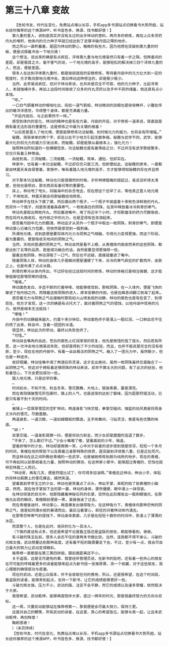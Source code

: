 # 第三十八章 变故
        【告知书友，时代在变化，免费站点难以长存，手机app多书源站点切换看书大势所趋，站长给你推荐的这个换源APP，听书音色多、换源、找书都好使！】
       第九重的晋入，说到底其实并没有太过的出乎林动的意料，两月多的修炼，再加上众多灵药丹丸的堆积，他体内的元力种子早就已经达到了足够冲破丹田之障的地步。
       而之所以一直积蓄着，是因为林动的野心，略微的有些大，因为他想在突破到第九重的时候，便是试探着冲击一下地元境！
       这个想法，说出来的确是有点疯狂，淬体第九重与地元境虽然只有着一步之隔，但两者间的差距，却是极其之大，毫不客气的说，一个地元境的高手，能够轻松的解决掉三四个淬体九重的人，而这，便是差距。
       很多人在达到淬体第九重时，都是按部就班的安稳修炼，等待着丹田中的元力壮大到一定的程度时，方才敢向那地元境冲击，类似林动这种想法的，却是极少极少。
       当然，此举虽说疯狂，但对于林动来说，也并非是完全不可取，他的元力种子，比起寻常人，本就强横许多，再加上这段时间吸收了众多的丹丸灵药以及手中不菲的储备，倒还真有点小本钱。
       “呼…”
       一口白气顺着林动的喉咙吐出，宛如一道气箭般，林动微闭的双眼也是徐徐睁开，小腹处传出的暖洋洋感觉，令得整个身体，都是充满着力量。
       “开启丹田后，与之前果然不一样…”
       感受到体内的变化，林动的精神也是有些亢奋，丹田的开启，对于修炼一道来说，简直就是拥有着无法形容的重要性，这是修炼之中最为关键的根基！
       “以后若是晋入了地元境，便是能够修炼功法秘籍，到时候元力的威力，也将会有所增幅…”
       秘籍，简简单单的两个字，却足以在不少地方引起无数争端，秘籍与武学不同，武学，能够最大化的将元力的威力引发出来，而秘籍，却是能够从最根本上，强化元力！
       按照林动所知道的一些模糊信息，功法秘籍也是有着等级之分，不过并没有武学那般繁多，仅仅只有着三种等级。
       由低到高，三流秘籍，二流秘籍，一流秘籍，简单，通俗，但却实在。
       林家中，也有着一本功法秘籍，不过却仅仅只是三流，但即便如此，这秘籍的原本，一直都是由林震天亲自保管着，家族中，唯有着踏入地元境的高手，方才能够得知秘籍的存在并且修习。
       对于那本功法秘籍，林动也只是很偶然的时候，才听林啸粗略的提起过，虽说没听得太清楚，但他也是明白，那东西具有着何等的重要性。
       床上，林动甩了甩头，将脑海中的杂念甩去，现在想这个还早了点，等他真正晋入地元境了，不用他说，林震天都会将那秘籍给他修炼。
       林动伸手在枕头下摸了摸，然后摸出两个瓶子，一个瓶子中装盛着十来枚色泽鲜艳的丹丸，而另外一个瓶子，则是弥漫着森森寒气，一枚枚森白的阴珠，在其中释放着冰冷刺骨的寒气。
       林动先是取出两枚丹丸，然后塞进嘴中，用了将近半个小时，才将那雄浑的药力尽数吸收，而在将丹丸吸收后，他丹田之中的元力，也是显得有些澎湃起来。
       感受着丹田中元力的翻涌，林动这才从另外一个瓶子中取出一枚阴珠，刺骨的寒气，即便是林动掌心已被元力包裹，但依然是感觉到一股刺痛。
       所谓地元境，说到底便是要将体内元力与阴煞之气相融，令得元力变得更强，而这个阶段，最为重要的，便是吸收天地间的阴煞之气。
       当然，天地间普通的阴煞之气，林动自然是看不上眼，从青檀体内吸收而来的这些阴珠，都是达到了五等的品质，若是成功融合的话，自然是要显得更强悍一些。
       握着这枚阴珠，林动深吸了一口气，然后也不迟疑，直接就塞进了嘴中。
       随着阴珠入体，林动的身体几乎是瞬间便是僵硬了下来，冰冷的寒气疯狂的扩散而开，皮肤之上，也是布满了点点冰屑。
       刺骨的寒冷从体内传出，不过好在经过这段时间的修炼，林动的体格已是相当强健，这才能够抵御住那等阴寒的侵蚀。
       “咯咯…”
       林动面色发白，牙齿不断的打着哆嗦，他能够感觉到，那枚阴珠，在一入体内，便是飞快的窜进了他丹田之内，而随着这枚阴珠的进入，原本安静的丹田，也是在瞬息间翻江倒海了起来…
       感受着元力与阴煞之气在接触时那宛如火山喷发般的动静，林动的面色也是有些变了，到得现在，他方才发现，这一次的确是有点托大了，面对着阴煞之气的侵蚀，以他丹田中现用的元力，居然是根本无法抵挡！
       “噗嗤！”
       丹田中的动静越来越大，约莫十来分钟后，林动面色终于是涌上一股红润，一口鲜血忍不住的喷了出来，鲜血中，含着一团团的冰渣。
       很显然，林动此次的举动，最终以失败告终了。
       “可惜…”
       林动抹去嘴角的血迹，苍白的面色上红润渐渐的恢复，他先是惋惜的摇了摇头，然后若有所思，这一次冲击地元境虽说失败，但却是得到了不少的经验，而且，也并不能说是完全的没有收获，至少，现在在他的丹田中，有着一丝丝极淡的阴煞之气，融入了一团元力中，虽然极少，但也是一种进步。
       收好瓶罐，林动往嘴中滴了两滴石符灵液，这才走出房间，虽然一枚阴珠最终仅是融合了一丝阴煞之气，但这对于拥有着足够阴珠的林动来说，却并不算太大的问题，有了此次的经验，他有着信心，下次会更加成功一些…
       踏入地元境，只是迟早的事。
       …
       时间如水，不知不觉，秋去冬来，雪花飘舞，大地上，银装素裹，霎是漂亮。
       而在青阳镇被雪花所包裹时，镇上的人气，也是逐渐的达到了巅峰，因为距那狩猎活动，已是只有着不到十天的时间。
       …
       被铺上一层厚厚雪层的空旷林间，两道身影飞快交错，拳掌交碰间，强猛的劲风竟是将周身丈许内的雪花，尽数震散。
       两道身影，一道沉稳，一道如蝴蝶般的飘逸，玉手挥舞间，刁钻灵活，竟是有些优雅的味道。
       “砰！”
       双掌交碰，一道身影肩膀一抖，便是将劲力卸去，而少女却是蹬蹬的连退了数步。
       “不来了，怎么都打不过。”少女小嘴嘟了嘟，望着面前的少年，嗔道。
       望着娇嗔中的少女，林动却是微微一笑，心中对于前者的进步感到很是惊讶，短短一个多月的时间，青檀在他的帮助下以及靠着己身那特殊的体质，距突破到淬体第八重，已是近在咫尺。
       而且林动在这之间所教给青檀的一些武学，也是被她修炼到颇为纯熟的地步，现在的青檀，可不再如同以前那般毫无力量，按照林动的猜测，在这林家小辈中，能够超过青檀的，恐怕也就林宏林霞二人而已。
       “林动哥，再有几天，便是狩猎比试了，你可得多加油啊。”青檀走近林动，伸出小手，体贴的将林动肩膀上的雪花搽去，嫣然笑道。
       望着面前亭亭玉立的少女，林动也是笑着点了点头，伸出手掌，亲昵的拍了拍青檀的小脑袋，然而，就在他手掌拍下去的那一霎，林动的身体，骤然僵硬，眼中涌上一抹惊骇。
       在林动惊骇的目光中，他那隐藏着神秘石符的右掌，突然在此刻爆发出一股刺眼强光，在那强光出现的瞬间，青檀眼前便是一黑，直接昏迷了过去。
       而在青檀昏迷时，林动掌心，再度爆发出强悍吸力，在这种吸力下，青檀体内那种恐怖的阴煞之气，居是如同潮水般的暴涌而出，最后沿着掌心，疯狂的对着林动体内涌去。
       在那等恐怖寒气的侵蚀下，林动身体表面，几乎是在短短十数秒的时间中，弥漫上了薄薄的冰层。
       而其整个人，也是在此时，诡异的化为一具冰人。
       （下面的废话有点多，但还是希望不论是看正版还是盗版的朋友，都能够看到，谢谢。
       有斗破的珠玉在前，很多人会忍不住的拿两本书做比较，当然，连我都不得不承认，斗破的光辉太强，武动想要达到那种高度，还有着不短的路需要走下去，不过，至少有一点，我会尽自己最大的努力让武动变得精彩。
       推荐榜一直都是在第三第四徘徊，跟前面距离还不小。
       关于盗版，这是无可避免的事，我曾经听管理员说，在新书的贴吧，还有着一些热心的朋友在尽可能的呼喊着更多的读者能够来起点为新书投一张推荐票，添一个收藏，对于这些朋友，我心理面的确很感动与感激。
       现在的武动，还是公众版本，并不会收取任何的费用，所以，还是很希望，在这个时间段，看盗版的读者，能够来到起点，支持一下新书，让它的成绩能够更好一些。
       斗破光辉太强，压力不小，武动的路，注定不会平静，而它的成绩以及诸多荣耀，依然取决于大家。
       我很希望，武动乾坤，能够再度陪伴大家，度过一两年的时光，那是我最终努力的方向与目标。
       这一周，只要武动能够站在推荐榜第一，那我便是会尽最大努力，保持三更。
       这是对自己的鞭策，所有武动的读者，在这里，真心的希望各位，能够与我一起，让这本武动乾坤，再创辉煌！
       鞠躬感谢！
       ）（未完待续）
       【告知书友，时代在变化，免费站点难以长存，手机app多书源站点切换看书大势所趋，站长给你推荐的这个换源APP，听书音色多、换源、找书都好使！】